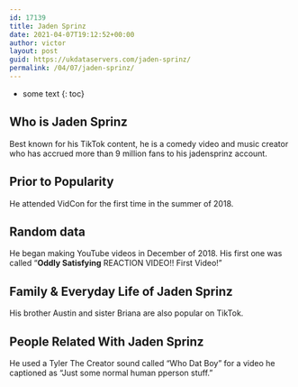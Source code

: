```yaml
---
id: 17139
title: Jaden Sprinz
date: 2021-04-07T19:12:52+00:00
author: victor
layout: post
guid: https://ukdataservers.com/jaden-sprinz/
permalink: /04/07/jaden-sprinz/
---
```


* some text
{: toc}


## Who is Jaden Sprinz



Best known for his TikTok content, he is a comedy video and music creator who has accrued more than 9 million fans to his jadensprinz account.

                
                
                
## Prior to Popularity



He attended VidCon for the first time in the summer of 2018.

                
                
                
## Random data



He began making YouTube videos in December of 2018. His first one was called &#8220;**Oddly Satisfying** REACTION VIDEO!! First Video!&#8221;

                
                
                
## Family & Everyday Life of Jaden Sprinz



His brother Austin and sister Briana are also popular on TikTok. 

                
                
                
## People Related With Jaden Sprinz



He used a Tyler The Creator sound called &#8220;Who Dat Boy&#8221; for a video he captioned as &#8220;Just some normal human pperson stuff.&#8221;

                
              
            
          
          
          